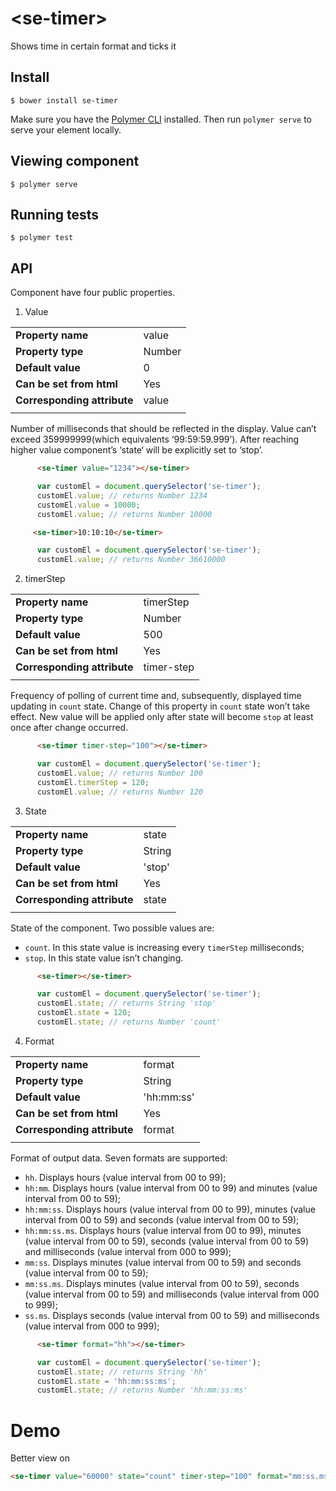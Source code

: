 # \<se-timer\>

Shows time in certain format and ticks it

## Install
```
$ bower install se-timer
```
Make sure you have the [Polymer CLI](https://www.npmjs.com/package/polymer-cli) installed. Then run `polymer serve` to serve your element locally.

## Viewing component

```
$ polymer serve
```

## Running tests

```
$ polymer test
```
## API
Component have four public properties.
1. Value

|                             |         |
| ---                         | ---     |
| **Property name**           | value   |
| **Property type**           | Number  |
| **Default value**           | 0       |
| **Can be set from html**    | Yes     |
| **Corresponding attribute** | value   |
|                             |         |

Number of milliseconds that should be reflected in the display. Value can’t exceed 359999999(which equivalents ‘99:59:59.999’). After reaching higher value component’s ‘state‘ will be explicitly set to ‘stop’.
```html
      <se-timer value="1234"></se-timer>
```
```javascript
      var customEl = document.querySelector('se-timer');
      customEl.value; // returns Number 1234
      customEl.value = 10000;
      customEl.value; // returns Number 10000
 ```
 ```html
      <se-timer>10:10:10</se-timer>
```
```javascript
      var customEl = document.querySelector('se-timer');
      customEl.value; // returns Number 36610000
 ```
2. timerStep

|                             |            |
| ---                         | ---        |
| **Property name**           | timerStep  |
| **Property type**           | Number     |
| **Default value**           | 500        |
| **Can be set from html**    | Yes        |
| **Corresponding attribute** | timer-step |
|                             |            |

Frequency of polling of current time and, subsequently, displayed time updating  in `count` state. Change of this property in `count` state won’t take effect. New value will be applied only after state will become `stop` at least once after change occurred. 

```html
      <se-timer timer-step="100"></se-timer>
```
```javascript
      var customEl = document.querySelector('se-timer');
      customEl.value; // returns Number 100
      customEl.timerStep = 120;
      customEl.value; // returns Number 120
 ```
3. State

|                             |            |
| ---                         | ---        |
| **Property name**           | state      |
| **Property type**           | String     |
| **Default value**           | 'stop'     |
| **Can be set from html**    | Yes        |
| **Corresponding attribute** | state      |
|                             |            |

State of the component. Two possible values are:
 - `count`. In this state value is increasing every `timerStep` milliseconds;
 - `stop`. In this state value isn’t changing.

```html
      <se-timer></se-timer>
```
```javascript
      var customEl = document.querySelector('se-timer');
      customEl.state; // returns String 'stop'
      customEl.state = 120;
      customEl.state; // returns Number 'count'
 ```
4. Format

|                             |            |
| ---                         | ---        |
| **Property name**           | format     |
| **Property type**           | String     |
| **Default value**           | 'hh:mm:ss' |
| **Can be set from html**    | Yes        |
| **Corresponding attribute** | format     |
|                             |            |

Format of output data. Seven formats are supported:
 - `hh`. Displays hours (value interval from 00 to 99);
 - `hh:mm`. Displays hours (value interval from 00 to 99) and minutes (value interval from 00 to 59);
 - `hh:mm:ss`. Displays hours (value interval from 00 to 99), minutes (value interval from 00 to 59) and seconds (value interval from 00 to 59);
 - `hh:mm:ss.ms`. Displays hours (value interval from 00 to 99), minutes (value interval from 00 to 59), seconds (value interval from 00 to 59) and milliseconds (value interval from 000 to 999);
 - `mm:ss`. Displays  minutes (value interval from 00 to 59) and seconds (value interval from 00 to 59);
 - `mm:ss.ms`. Displays  minutes (value interval from 00 to 59), seconds (value interval from 00 to 59) and milliseconds (value interval from 000 to 999);
 - `ss.ms`. Displays seconds (value interval from 00 to 59) and milliseconds (value interval from 000 to 999);

```html
      <se-timer format="hh"></se-timer>
```
```javascript
      var customEl = document.querySelector('se-timer');
      customEl.state; // returns String 'hh'
      customEl.state = 'hh:mm:ss:ms';
      customEl.state; // returns Number 'hh:mm:ss:ms'
 ```
# Demo
Better view on 
 <!--
```
<custom-element-demo>
  <template>
    <script src="../webcomponentsjs/webcomponents-lite.js"></script>
    <link rel="import" href="se-timer.html">
    <next-code-block></next-code-block>
  </template>
</custom-element-demo>
```
-->
```html
<se-timer value="60000" state="count" timer-step="100" format="mm:ss.ms"></se-timer>
```